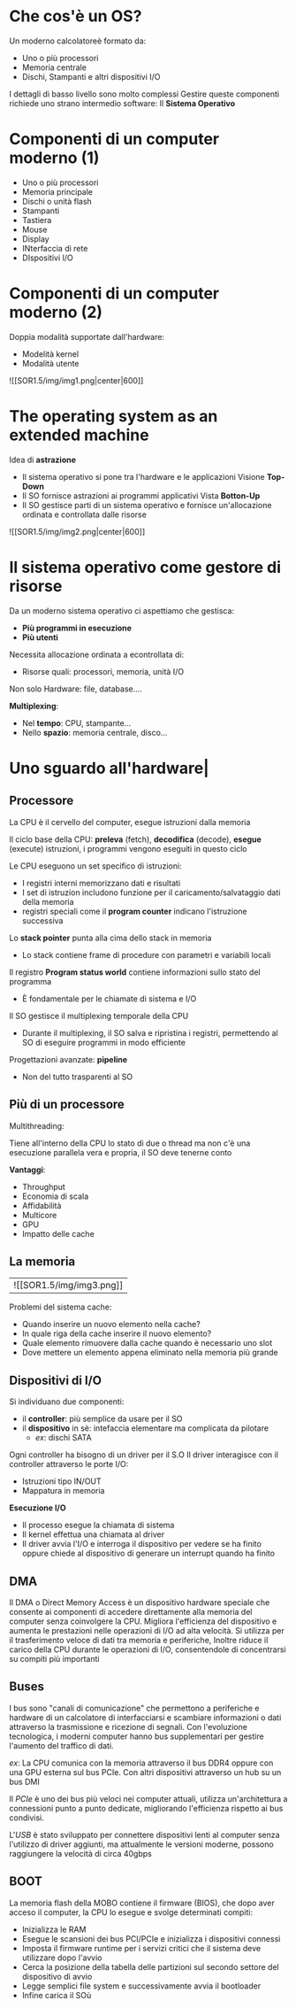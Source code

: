 # Che cos'è un OS?
Un moderno calcolatoreè formato da:
- Uno o più processori
- Memoria centrale
- Dischi, Stampanti e altri dispositivi I/O

I dettagli di basso livello sono molto complessi
Gestire queste componenti richiede uno strano intermedio software: Il **Sistema Operativo**

# Componenti di un computer moderno (1)
- Uno o più processori
- Memoria principale
- Dischi o unità flash
- Stampanti
- Tastiera
- Mouse
- Display
- INterfaccia di rete
- DIspositivi I/O

# Componenti di un computer moderno (2)
Doppia modalità supportate dall'hardware:
- Modelità kernel
- Modalità utente

![[SOR1.5/img/img1.png\|center\|600]]

# The operating system as an extended machine
Idea di **astrazione**
- Il sistema operativo si pone tra l'hardware e le applicazioni
Visione **Top-Down**
- Il SO fornisce astrazioni ai programmi applicativi
Vista **Botton-Up**
- Il SO gestisce parti di un sistema operativo e fornisce un'allocazione ordinata e controllata dalle risorse

![[SOR1.5/img/img2.png\|center\|600]]

# Il sistema operativo come gestore di risorse
Da un moderno sistema operativo ci aspettiamo che gestisca:
- **Più programmi in esecuzione**
- **Più utenti**

Necessita allocazione ordinata a econtrollata di:
- Risorse quali: processori, memoria, unità I/O

Non solo Hardware: file, database....

**Multiplexing**:
- Nel **tempo**: CPU, stampante...
- Nello **spazio**: memoria centrale, disco...

# Uno sguardo all'hardware|
## Processore

La CPU è il cervello del computer, esegue istruzioni dalla memoria

Il ciclo base della CPU: **preleva** (fetch), **decodifica** (decode), **esegue** (execute) istruzioni, i programmi vengono eseguiti in questo ciclo

Le CPU eseguono un set specifico di istruzioni:
- I registri interni memorizzano dati e risultati
- I set di istruzion includono funzione per il caricamento/salvataggio dati della memoria
- registri speciali come il **program counter** indicano l'istruzione successiva

Lo **stack pointer** punta alla cima dello stack in memoria

- Lo stack contiene frame di procedure con parametri e variabili locali

Il registro **Program status world** contiene informazioni sullo stato del programma
- È fondamentale per le chiamate di sistema e I/O

Il SO gestisce il multiplexing temporale della CPU
- Durante il multiplexing, il SO salva e ripristina i registri, permettendo al SO di eseguire programmi in modo efficiente

Progettazioni avanzate: **pipeline**
- Non del tutto trasparenti al SO
## Più di un processore

Multithreading:

Tiene all'interno della CPU lo stato di due o thread ma non c'è una esecuzione parallela vera e propria, il SO deve tenerne conto

**Vantaggi**:

- Throughput
- Economia di scala
- Affidabilità
- Multicore
- GPU
- Impatto delle cache

## La memoria
|   |
|---|
|![[SOR1.5/img/img3.png]]|

Problemi del sistema cache:

- Quando inserire un nuovo elemento nella cache?
- In quale riga della cache inserire il nuovo elemento?
- Quale elemento rimuovere dalla cache quando è necessario uno slot
- Dove mettere un elemento appena eliminato nella memoria più grande
## Dispositivi di I/O
Si individuano due componenti:
- il **controller**: più semplice da usare per il SO
- il **dispositivo** in sè: intefaccia elementare ma complicata da pilotare
	- *ex*: dischi SATA

Ogni controller ha bisogno di un driver per il S.O
Il driver interagisce con il controller attraverso le porte I/O:
- Istruzioni tipo IN/OUT
- Mappatura in memoria

**Esecuzione I/O**
- Il processo esegue la chiamata di sistema
- Il kernel effettua una chiamata al driver
- Il driver avvia l'I/O e interroga il dispositivo per vedere se ha finito oppure chiede al dispositivo di generare un interrupt quando ha finito

## DMA
Il DMA o Direct Memory Access è un dispositivo hardware speciale che consente ai componenti di accedere direttamente alla memoria del computer senza coinvolgere la CPU. Migliora l'efficienza del dispositivo e aumenta le prestazioni nelle operazioni di I/O ad alta velocità. Si utilizza per il trasferimento veloce di dati tra memoria e periferiche, Inoltre riduce il carico della CPU durante le operazioni di I/O, consentendole di concentrarsi su compiti più importanti 

## Buses
I bus sono "canali di comunicazione" che permettono a periferiche e hardware di un calcolatore di interfacciarsi e scambiare informazioni o dati attraverso la trasmissione e ricezione di segnali. Con l'evoluzione tecnologica, i moderni computer hanno bus supplementari per gestire l'aumento del traffico di dati.

*ex*: La CPU comunica con la memoria attraverso il bus DDR4 oppure con una GPU esterna sul bus PCIe. Con altri dispositivi attraverso un hub su un bus DMI

Il *PCIe* è uno dei bus più veloci nei computer attuali, utilizza un'architettura a connessioni punto a punto dedicate, migliorando l'efficienza rispetto ai bus condivisi.

L'*USB* è stato sviluppato per connettere dispositivi lenti al computer senza l'utilizzo di driver aggiunti, ma attualmente le versioni moderne, possono raggiungere la velocità di circa 40gbps

## BOOT
La memoria flash della MOBO contiene il firmware (BIOS), che dopo aver acceso il computer, la CPU lo esegue e svolge determinati compiti:
- Inizializza le RAM
- Esegue le scansioni dei bus PCI/PCIe e inizializza i dispositivi connessi
- Imposta il firmware runtime per i servizi critici che il sistema deve utilizzare dopo l'avvio
- Cerca la posizione della tabella delle partizioni sul secondo settore del dispositivo di avvio
- Legge semplici file system e successivamente avvia il bootloader 
- Infine carica il SOù
